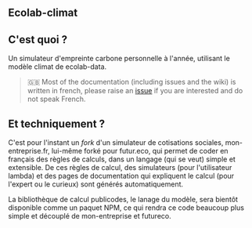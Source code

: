 ## Ecolab-climat

## C'est quoi ?

Un simulateur d'empreinte carbone personnelle à l'année, utilisant le modèle climat de ecolab-data.

> 🇬🇧 Most of the documentation (including issues and the wiki) is written in french, please raise an [issue](https://github.com/betagouv/ecolab-climat/issues/new) if you are interested and do not speak French.

## Et techniquement ?

C'est pour l'instant un _fork_ d'un simulateur de cotisations sociales, mon-entreprise.fr, lui-même forké pour futur.eco, qui permet de coder en français des règles de calculs, dans un langage (qui se veut) simple et extensible. De ces règles de calcul, des simulateurs (pour l'utilisateur lambda) et des pages de documentation qui expliquent le calcul (pour l'expert ou le curieux) sont générés automatiquement.

La bibliothèque de calcul publicodes, le lanage du modèle, sera bientôt disponible comme un paquet NPM, ce qui rendra ce code beaucoup plus simple et découplé de mon-entreprise et futureco.
